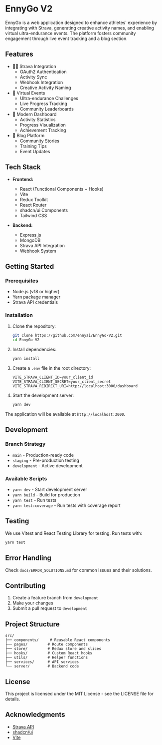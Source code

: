 # EnnyGo V2

EnnyGo is a web application designed to enhance athletes' experience by integrating with Strava, generating creative activity names, and enabling virtual ultra-endurance events. The platform fosters community engagement through live event tracking and a blog section.

## Features

- 🏃‍♂️ Strava Integration
  - OAuth2 Authentication
  - Activity Sync
  - Webhook Integration
  - Creative Activity Naming
- 🎯 Virtual Events
  - Ultra-endurance Challenges
  - Live Progress Tracking
  - Community Leaderboards
- 📱 Modern Dashboard
  - Activity Statistics
  - Progress Visualization
  - Achievement Tracking
- 📝 Blog Platform
  - Community Stories
  - Training Tips
  - Event Updates

## Tech Stack

- **Frontend:**
  - React (Functional Components + Hooks)
  - Vite
  - Redux Toolkit
  - React Router
  - shadcn/ui Components
  - Tailwind CSS

- **Backend:**
  - Express.js
  - MongoDB
  - Strava API Integration
  - Webhook System

## Getting Started

### Prerequisites

- Node.js (v18 or higher)
- Yarn package manager
- Strava API credentials

### Installation

1. Clone the repository:
   ```bash
   git clone https://github.com/ennyai/EnnyGo-V2.git
   cd EnnyGo-V2
   ```

2. Install dependencies:
   ```bash
   yarn install
   ```

3. Create a `.env` file in the root directory:
   ```env
   VITE_STRAVA_CLIENT_ID=your_client_id
   VITE_STRAVA_CLIENT_SECRET=your_client_secret
   VITE_STRAVA_REDIRECT_URI=http://localhost:3000/dashboard
   ```

4. Start the development server:
   ```bash
   yarn dev
   ```

The application will be available at `http://localhost:3000`.

## Development

### Branch Strategy

- `main` - Production-ready code
- `staging` - Pre-production testing
- `development` - Active development

### Available Scripts

- `yarn dev` - Start development server
- `yarn build` - Build for production
- `yarn test` - Run tests
- `yarn test:coverage` - Run tests with coverage report

## Testing

We use Vitest and React Testing Library for testing. Run tests with:

```bash
yarn test
```

## Error Handling

Check `docs/ERROR_SOLUTIONS.md` for common issues and their solutions.

## Contributing

1. Create a feature branch from `development`
2. Make your changes
3. Submit a pull request to `development`

## Project Structure

```
src/
├── components/     # Reusable React components
├── pages/         # Route components
├── store/         # Redux store and slices
├── hooks/         # Custom React hooks
├── utils/         # Helper functions
├── services/      # API services
└── server/        # Backend code
```

## License

This project is licensed under the MIT License - see the LICENSE file for details.

## Acknowledgments

- [Strava API](https://developers.strava.com/)
- [shadcn/ui](https://ui.shadcn.com/)
- [Vite](https://vitejs.dev/)
